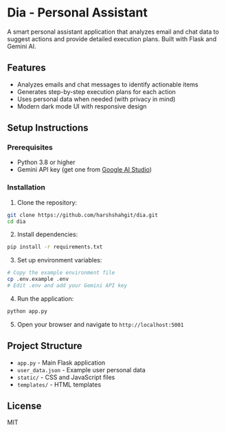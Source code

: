 # Dia - Personal Assistant

A smart personal assistant application that analyzes email and chat data to suggest actions and provide detailed execution plans. Built with Flask and Gemini AI.

## Features

- Analyzes emails and chat messages to identify actionable items
- Generates step-by-step execution plans for each action
- Uses personal data when needed (with privacy in mind)
- Modern dark mode UI with responsive design

## Setup Instructions

### Prerequisites

- Python 3.8 or higher
- Gemini API key (get one from [Google AI Studio](https://makersuite.google.com/app/apikey))

### Installation

1. Clone the repository:
```bash
git clone https://github.com/harshshahgit/dia.git
cd dia
```

2. Install dependencies:
```bash
pip install -r requirements.txt
```

3. Set up environment variables:
```bash
# Copy the example environment file
cp .env.example .env
# Edit .env and add your Gemini API key
```

4. Run the application:
```bash
python app.py
```

5. Open your browser and navigate to `http://localhost:5001`

## Project Structure

- `app.py` - Main Flask application
- `user_data.json` - Example user personal data
- `static/` - CSS and JavaScript files
- `templates/` - HTML templates

## License

MIT 